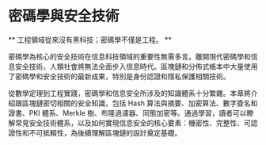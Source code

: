 # 密碼學與安全技術

** 工程領域從來沒有黑科技；密碼學不僅是工程。 **

密碼學為核心的安全技術在信息科技領域的重要性無需多言。離開現代密碼學和信息安全技術，人類社會將無法全面步入信息時代。區塊鏈和分佈式帳本中大量使用了密碼學和安全技術的最新成果，特別是身份認證和隱私保護相關技術。

從數學定理到工程實踐，密碼學和信息安全所涉及的知識體系十分繁雜。本章將介紹跟區塊鏈密切相關的安全知識，包括 Hash 算法與摘要、加密算法、數字簽名和證書、PKI 體系、Merkle 樹、布隆過濾器、同態加密等。通過學習，讀者可以瞭解常見安全技術體系，以及如何實現信息安全的核心要素：機密性、完整性、可認證性和不可抵賴性，為後續理解區塊鏈的設計奠定基礎。